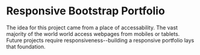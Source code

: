 # Responsive Bootstrap Portfolio

The idea for this project came from a place of accessability. The vast majority
of the world world access webpages from mobiles or tablets. Future projects require
responsiveness--building a responsive portfolio lays that foundation.